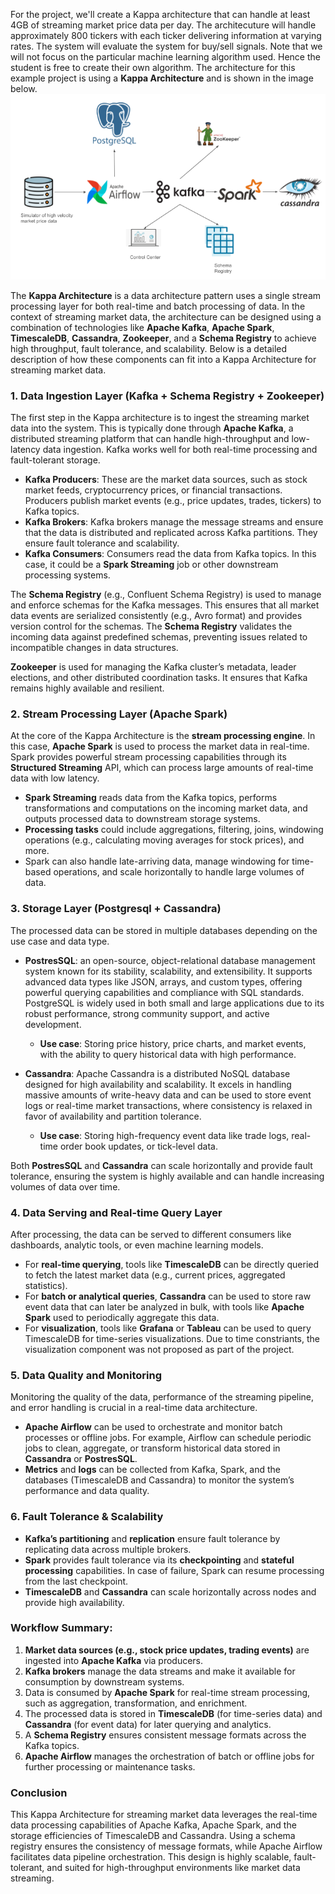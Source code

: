 
For the project, we'll create a Kappa architecture that can handle at least 4GB of streaming market price data per day. The architecuture will handle approximately 800 tickers with each ticker delivering information at varying rates. The system will evaluate the system for buy/sell signals. Note that we will not focus on the particular machine learning algorithm used. Hence the student is free to create their own algorithm. The architecture for this example project is using a **Kappa Architecture** and is shown in the image below.
![image info](./Kappa2.png)


The **Kappa Architecture** is a data architecture pattern uses a single stream processing layer for both real-time and batch processing of data. In the context of streaming market data, the architecture can be designed using a combination of technologies like **Apache Kafka**, **Apache Spark**, **TimescaleDB**, **Cassandra**, **Zookeeper**, and a **Schema Registry** to achieve high throughput, fault tolerance, and scalability. Below is a detailed description of how these components can fit into a Kappa Architecture for streaming market data.

### 1. **Data Ingestion Layer (Kafka + Schema Registry + Zookeeper)**
The first step in the Kappa architecture is to ingest the streaming market data into the system. This is typically done through **Apache Kafka**, a distributed streaming platform that can handle high-throughput and low-latency data ingestion. Kafka works well for both real-time processing and fault-tolerant storage.

- **Kafka Producers**: These are the market data sources, such as stock market feeds, cryptocurrency prices, or financial transactions. Producers publish market events (e.g., price updates, trades, tickers) to Kafka topics.
- **Kafka Brokers**: Kafka brokers manage the message streams and ensure that the data is distributed and replicated across Kafka partitions. They ensure fault tolerance and scalability.
- **Kafka Consumers**: Consumers read the data from Kafka topics. In this case, it could be a **Spark Streaming** job or other downstream processing systems.

The **Schema Registry** (e.g., Confluent Schema Registry) is used to manage and enforce schemas for the Kafka messages. This ensures that all market data events are serialized consistently (e.g., Avro format) and provides version control for the schemas. The **Schema Registry** validates the incoming data against predefined schemas, preventing issues related to incompatible changes in data structures.

**Zookeeper** is used for managing the Kafka cluster’s metadata, leader elections, and other distributed coordination tasks. It ensures that Kafka remains highly available and resilient.

### 2. **Stream Processing Layer (Apache Spark)**
At the core of the Kappa Architecture is the **stream processing engine**. In this case, **Apache Spark** is used to process the market data in real-time. Spark provides powerful stream processing capabilities through its **Structured Streaming** API, which can process large amounts of real-time data with low latency.

- **Spark Streaming** reads data from the Kafka topics, performs transformations and computations on the incoming market data, and outputs processed data to downstream storage systems.
- **Processing tasks** could include aggregations, filtering, joins, windowing operations (e.g., calculating moving averages for stock prices), and more.
- Spark can also handle late-arriving data, manage windowing for time-based operations, and scale horizontally to handle large volumes of data.

### 3. **Storage Layer (Postgresql + Cassandra)**
The processed data can be stored in multiple databases depending on the use case and data type.

- **PostresSQL**: an open-source, object-relational database management system known for its stability, scalability, and extensibility. It supports advanced data types like JSON, arrays, and custom types, offering powerful querying capabilities and compliance with SQL standards. PostgreSQL is widely used in both small and large applications due to its robust performance, strong community support, and active development.
  - **Use case**: Storing price history, price charts, and market events, with the ability to query historical data with high performance.
  
- **Cassandra**: Apache Cassandra is a distributed NoSQL database designed for high availability and scalability. It excels in handling massive amounts of write-heavy data and can be used to store event logs or real-time market transactions, where consistency is relaxed in favor of availability and partition tolerance.
  - **Use case**: Storing high-frequency event data like trade logs, real-time order book updates, or tick-level data.

Both **PostresSQL** and **Cassandra** can scale horizontally and provide fault tolerance, ensuring the system is highly available and can handle increasing volumes of data over time.

### 4. **Data Serving and Real-time Query Layer**
After processing, the data can be served to different consumers like dashboards, analytic tools, or even machine learning models.

- For **real-time querying**, tools like **TimescaleDB** can be directly queried to fetch the latest market data (e.g., current prices, aggregated statistics).
- For **batch or analytical queries**, **Cassandra** can be used to store raw event data that can later be analyzed in bulk, with tools like **Apache Spark** used to periodically aggregate this data.
- For **visualization**, tools like **Grafana** or **Tableau** can be used to query TimescaleDB for time-series visualizations. Due to time constriants, the visualization component was not proposed as part of the  project.

### 5. **Data Quality and Monitoring**
Monitoring the quality of the data, performance of the streaming pipeline, and error handling is crucial in a real-time data architecture.

- **Apache Airflow** can be used to orchestrate and monitor batch processes or offline jobs. For example, Airflow can schedule periodic jobs to clean, aggregate, or transform historical data stored in **Cassandra** or **PostresSQL**.
- **Metrics** and **logs** can be collected from Kafka, Spark, and the databases (TimescaleDB and Cassandra) to monitor the system’s performance and data quality.

### 6. **Fault Tolerance & Scalability**
- **Kafka’s partitioning** and **replication** ensure fault tolerance by replicating data across multiple brokers.
- **Spark** provides fault tolerance via its **checkpointing** and **stateful processing** capabilities. In case of failure, Spark can resume processing from the last checkpoint.
- **TimescaleDB** and **Cassandra** can scale horizontally across nodes and provide high availability.

### Workflow Summary:
1. **Market data sources (e.g., stock price updates, trading events)** are ingested into **Apache Kafka** via producers.
2. **Kafka brokers** manage the data streams and make it available for consumption by downstream systems.
3. Data is consumed by **Apache Spark** for real-time stream processing, such as aggregation, transformation, and enrichment.
4. The processed data is stored in **TimescaleDB** (for time-series data) and **Cassandra** (for event data) for later querying and analytics.
5. A **Schema Registry** ensures consistent message formats across the Kafka topics.
6. **Apache Airflow** manages the orchestration of batch or offline jobs for further processing or maintenance tasks.

### Conclusion
This Kappa Architecture for streaming market data leverages the real-time data processing capabilities of Apache Kafka, Apache Spark, and the storage efficiencies of TimescaleDB and Cassandra. Using a schema registry ensures the consistency of message formats, while Apache Airflow facilitates data pipeline orchestration. This design is highly scalable, fault-tolerant, and suited for high-throughput environments like market data streaming.

